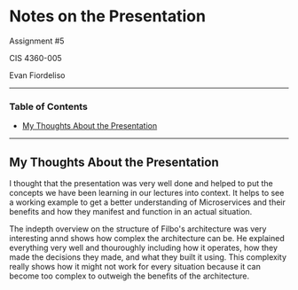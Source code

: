 # Notes on the Presentation

Assignment #5

CIS 4360-005

Evan Fiordeliso

---

### Table of Contents
* [My Thoughts About the Presentation](#my-thoughts-about-the-presentation)

---

## My Thoughts About the Presentation

I thought that the presentation was very well done and
helped to put the concepts we have been learning in our
lectures into context. It helps to see a working example
to get a better understanding of Microservices and their
benefits and how they manifest and function in an actual
situation.

The indepth overview on the structure of Filbo's 
architecture was very interesting annd shows how
complex the architecture can be. He explained everything
very well and thouroughly including how it operates,
how they made the decisions they made, and what they
built it using. This complexity really shows how it
might not work for every situation because it can
become too complex to outweigh the benefits of the
architecture.